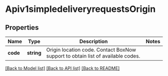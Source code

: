 # Apiv1simpledeliveryrequestsOrigin

## Properties
Name | Type | Description | Notes
------------ | ------------- | ------------- | -------------
**code** | **string** | Origin location code. Contact BoxNow support to obtain list of available codes. | 

[[Back to Model list]](../../README.md#documentation-for-models) [[Back to API list]](../../README.md#documentation-for-api-endpoints) [[Back to README]](../../README.md)

